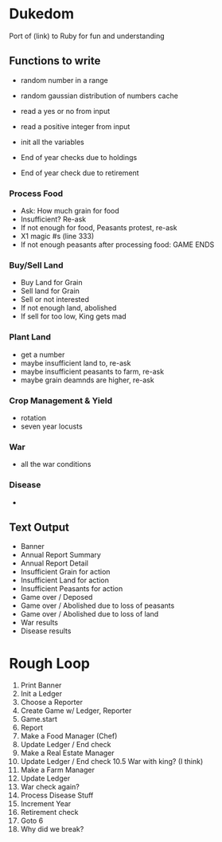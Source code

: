 # Dukedom

Port of (link) to Ruby for fun and understanding


## Functions to write

- random number in a range
- random gaussian distribution of numbers cache
- read a yes or no from input
- read a positive integer from input

- init all the variables

- End of year checks due to holdings
- End of year check due to retirement

### Process Food
- Ask: How much grain for food
- Insufficient? Re-ask
- If not enough for food, Peasants protest, re-ask
- X1 magic #s (line 333)
- If not enough peasants after processing food: GAME ENDS

### Buy/Sell Land

- Buy Land for Grain
- Sell land for Grain
- Sell or not interested
- If not enough land, abolished
- If sell for too low, King gets mad

### Plant Land

- get a number
- maybe insufficient land to, re-ask
- maybe insufficient peasants to farm, re-ask
- maybe grain deamnds are higher, re-ask

### Crop Management & Yield

- rotation
- seven year locusts


### War

- all the war conditions

### Disease

- 

## Text Output

- Banner
- Annual Report Summary
- Annual Report Detail
- Insufficient Grain for action
- Insufficient Land for action
- Insufficient Peasants for action
- Game over / Deposed
- Game over / Abolished due to loss of peasants
- Game over / Abolished due to loss of land
- War results
- Disease results

# Rough Loop

1. Print Banner
2. Init a Ledger
3. Choose a Reporter
4. Create Game w/ Ledger, Reporter
5. Game.start
6. Report
7. Make a Food Manager (Chef)
8. Update Ledger / End check
9. Make a Real Estate Manager
10. Update Ledger / End check
10.5 War with king? (I think)
11. Make a Farm Manager
12. Update Ledger
13. War check again?
14. Process Disease Stuff
15. Increment Year
16. Retirement check
17. Goto 6
18. Why did we break?




